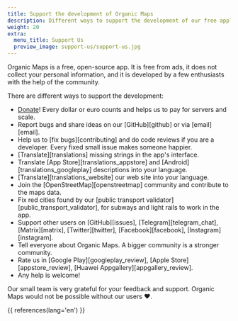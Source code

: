 ```yaml
---
title: Support the development of Organic Maps
description: Different ways to support the development of our free application
weight: 20
extra:
  menu_title: Support Us
  preview_image: support-us/support-us.jpg
---
```


Organic Maps is a free, open-source app. It is free from ads, it does not collect your personal information, and it is developed by a few enthusiasts with the help of the community.

There are different ways to support the development:

- [Donate](@/donate/index.md)! Every dollar or euro counts and helps us to pay for servers and scale.
- Report bugs and share ideas on our [GitHub][github] or via [email][email].
- Help us to [fix bugs][contributing] and do code reviews if you are a developer. Every fixed small issue makes someone happier.
- [Translate][translations] missing strings in the app's interface.
- Translate [App Store][translations_appstore] and [Android][translations_googleplay] descriptions into your language.
- [Translate][translations_website] our web site into your language.
- Join the [OpenStreetMap][openstreetmap] community and contribute to the maps data.
- Fix red cities found by our [public transport validator][public_transport_validator], for subways and light rails to work in the app.
- Support other users on [GitHub][issues], [Telegram][telegram_chat], [Matrix][matrix], [Twitter][twitter], [Facebook][facebook], [Instagram][instagram].
- Tell everyone about Organic Maps. A bigger community is a stronger community.
- Rate us in [Google Play][googleplay_review], [Apple Store][appstore_review], [Huawei Appgallery][appgallery_review].
- Any help is welcome!

Our small team is very grateful for your feedback and support. Organic Maps would not be possible without our users ❤️.

{{ references(lang='en') }}
